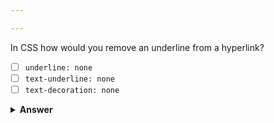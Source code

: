 ```yaml
---

---
```


In CSS how would you remove an underline from a hyperlink?

- [ ] `underline: none`
- [ ] `text-underline: none`
- [ ] `text-decoration: none`

<details><summary><b>Answer</b></summary>
<p>
  Answer: <code>text-decoration: none</code>
</p>
</details>